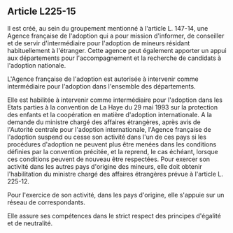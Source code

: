 ## Article L225-15

Il est créé, au sein du groupement mentionné à l'article L. 147-14, une Agence française de l'adoption
qui a pour mission d'informer, de conseiller et de servir d'intermédiaire pour l'adoption de mineurs
résidant habituellement à l'étranger. Cette agence peut également apporter un appui aux départements pour
l'accompagnement et la recherche de candidats à l'adoption nationale.

L'Agence française de l'adoption est autorisée à intervenir comme intermédiaire pour l'adoption dans
l'ensemble des départements.

Elle est habilitée à intervenir comme intermédiaire pour l'adoption dans les Etats parties à la convention de
La Haye du 29 mai 1993 sur la protection des enfants et la coopération en matière d'adoption internationale.
A la demande du ministre chargé des affaires étrangères, après avis de l'Autorité centrale pour l'adoption
internationale, l'Agence française de l'adoption suspend ou cesse son activité dans l'un de ces pays si les
procédures d'adoption ne peuvent plus être menées dans les conditions définies par la convention précitée,
et la reprend, le cas échéant, lorsque ces conditions peuvent de nouveau être respectées. Pour exercer son
activité dans les autres pays d'origine des mineurs, elle doit obtenir l'habilitation du ministre chargé des
affaires étrangères prévue à l'article L. 225-12.

Pour l'exercice de son activité, dans les pays d'origine, elle s'appuie sur un réseau de correspondants.

Elle assure ses compétences dans le strict respect des principes d'égalité et de neutralité.

